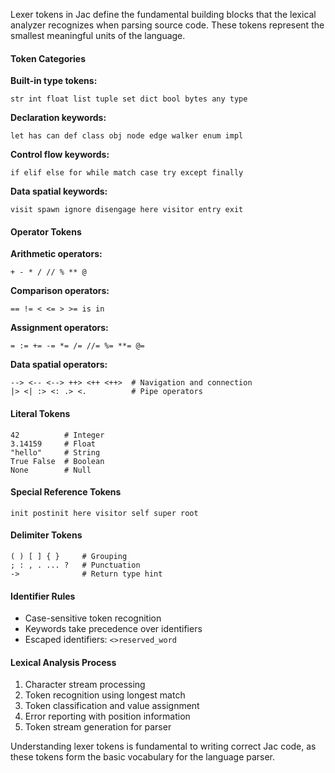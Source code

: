 Lexer tokens in Jac define the fundamental building blocks that the lexical analyzer recognizes when parsing source code. These tokens represent the smallest meaningful units of the language.

#### Token Categories

**Built-in type tokens:**
```jac
str int float list tuple set dict bool bytes any type
```

**Declaration keywords:**
```jac
let has can def class obj node edge walker enum impl
```

**Control flow keywords:**
```jac
if elif else for while match case try except finally
```

**Data spatial keywords:**
```jac
visit spawn ignore disengage here visitor entry exit
```

#### Operator Tokens

**Arithmetic operators:**
```jac
+ - * / // % ** @
```

**Comparison operators:**
```jac
== != < <= > >= is in
```

**Assignment operators:**
```jac
= := += -= *= /= //= %= **= @=
```

**Data spatial operators:**
```jac
--> <-- <--> ++> <++ <++>  # Navigation and connection
|> <| :> <: .> <.          # Pipe operators
```

#### Literal Tokens

```jac
42          # Integer
3.14159     # Float
"hello"     # String
True False  # Boolean
None        # Null
```

#### Special Reference Tokens

```jac
init postinit here visitor self super root
```

#### Delimiter Tokens

```jac
( ) [ ] { }     # Grouping
; : , . ... ?   # Punctuation
->              # Return type hint
```

#### Identifier Rules

- Case-sensitive token recognition
- Keywords take precedence over identifiers
- Escaped identifiers: `<>reserved_word`

#### Lexical Analysis Process

1. Character stream processing
2. Token recognition using longest match
3. Token classification and value assignment
4. Error reporting with position information
5. Token stream generation for parser

Understanding lexer tokens is fundamental to writing correct Jac code, as these tokens form the basic vocabulary for the language parser.
